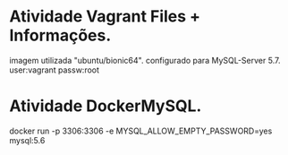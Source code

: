 # Atividade Vagrant Files + Informações.
imagem utilizada "ubuntu/bionic64".
configurado para MySQL-Server 5.7.
user:vagrant passw:root


# Atividade DockerMySQL.

docker run -p 3306:3306 -e MYSQL_ALLOW_EMPTY_PASSWORD=yes mysql:5.6

